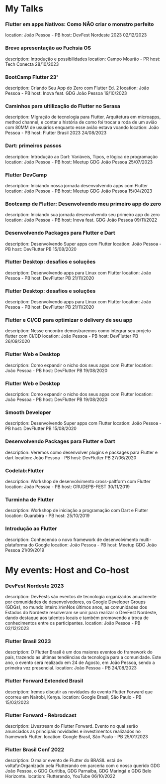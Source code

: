 # My Talks

### Flutter em apps Nativos: Como NÃO criar o monstro perfeito
location: João Pessoa - PB
host: DevFest Nordeste 2023
02/12/2023

### Breve apresentação ao Fuchsia OS
description: Introdução e possibilidades
location: Campo Mourão - PR
host: Tech Conecta
28/10/2023

### BootCamp Flutter 23'
description: Criando Seu App do Zero com Flutter Ed. 2
location: João Pessoa - PB
host: Inova feat. GDG João Pessoa
19/10/2023

### Caminhos para ultilização do Flutter no Serasa
description: Migração de tecnologia para Flutter, Arquitetura em microapps, method channel, e contar a história de como foi trocar a roda de um avião com 80MM de usuários enquanto esse avião estava voando
location: João Pessoa - PB
host: Flutter Brasil 2023
24/08/2023

### Dart: primeiros passos
description: Introdução ao Dart: Variáveis, Tipos, e lógica de programação
location: João Pessoa - PB
host: Meetup GDG João Pessoa
25/07/2023

### Flutter DevCamp
description: Iniciando nossa jornada desenvolvendo apps com Flutter
location: João Pessoa - PB
host: Meetup GDG João Pessoa
15/04/2023

### Bootcamp de Flutter: Desenvolvendo meu primeiro app do zero
description: Iniciando sua jornada desenvolvendo seu primeiro app do zero
location: João Pessoa - PB
host: Inova feat. GDG João Pessoa
09/11/2022

### Desenvolvendo Packages para Flutter e Dart
description: Desenvolvendo Super apps com Flutter
location: João Pessoa - PB
host: DevFlutter PB
15/08/2020

### Flutter Desktop: desafios e soluções
description: Desenvolvendo apps para Linux com Flutter
location: João Pessoa - PB
host: DevFlutter PB
21/11/2020

### Flutter Desktop: desafios e soluções
description: Desenvolvendo apps para Linux com Flutter
location: João Pessoa - PB
host: DevFlutter PB
21/11/2020

### Flutter e CI/CD para optimizar o delivery de seu app
description: Nesse encontro demostraremos como integrar seu projeto flutter com CI/CD
location: João Pessoa - PB
host: DevFlutter PB
26/09/2020

### Flutter Web e Desktop
description: Como expandir o nicho dos seus apps com Flutter
location: João Pessoa - PB
host: DevFlutter PB
19/08/2020

### Flutter Web e Desktop
description: Como expandir o nicho dos seus apps com Flutter
location: João Pessoa - PB
host: DevFlutter PB
19/08/2020

### Smooth Developer
description: Desenvolvendo Super apps com Flutter
location: João Pessoa - PB
host: DevFlutter PB
15/08/2020

### Desenvolvendo Packages para Flutter e Dart
description: Veremos como desenvolver plugins e packages para Flutter e dart
location: João Pessoa - PB
host: DevFlutter PB
27/06/2020

### Codelab:Flutter
description: Workshop de desenvolvimento cross-paltform com Flutter
location: João Pessoa - PB
host: GRUDEPB-FEST
30/11/2019

### Turminha de Flutter
description: Workshop de iniciação a programação com Dart e Flutter
location: Guarabira - PB
host: 
25/10/2019

### Introdução ao Flutter
description: Conhecendo o novo framework de desenvolvimento multi-plataforma do Google
location: João Pessoa - PB
host: Meetup GDG João Pessoa
21/09/2019

# My events: Host and Co-host
### DevFest Nordeste 2023
description: DevFests são eventos de tecnologia organizados anualmente por comunidades de desenvolvedores, os Google Developer Groups (GDGs), no mundo inteiro.\n\nNos últimos anos, as comunidades dos Estados do Nordeste resolveram se unir para realizar o DevFest Nordeste, dando destaque aos talentos locais e também promovendo a troca de conhecimentos entre os participantes.
location: João Pessoa - PB
02/12/2023

### Flutter Brasil 2023
description: O Flutter Brasil é um dos maiores eventos do framework do país, trazendo as últimas tendências da tecnologia para a comunidade. Este ano, o evento será realizado em 24 de Agosto, em João Pessoa, sendo a primeira vez presencial.
location: João Pessoa - PB
24/08/2023

### Flutter Forward Extended Brasil
description: Iremos discutir as novidades do evento Flutter Forward que ocorreu em Nairobi, Kenya.
location: Google Brasil, São Paulo - PB
15/03/2023

### Flutter Forward - Rebrodcast
description: Livestream do Flutter Forward. Evento no qual serão anunciados as principais novidades e investimentos realizados no framework Flutter.
location: Google Brasil, São Paulo - PB
25/01/2023

### Flutter Brasil Conf 2022
description: O maior evento de Flutter do BRASIL está de volta!\nOrganizado pela Flutterando em parceria com o nosso querido GDG João Pessoa, o GDG Curitiba, GDG Parnaíba, GDG Maringá e GDG Belo Horizonte.
location: Flutterando, YouTube
06/10/2022
